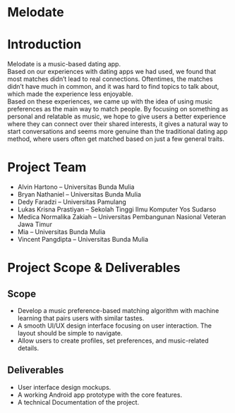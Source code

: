 # Melodate
# Introduction
Melodate is a music-based dating app.  
Based on our experiences with dating apps we had used, we found that most matches didn’t lead to real connections. Oftentimes, the matches didn’t have much in common, and it was hard to find topics to talk about, which made the experience less enjoyable.  
Based on these experiences, we came up with the idea of using music preferences as the main way to match people. By focusing on something as personal and relatable as music, we hope to give users a better experience where they can connect over their shared interests, it gives a natural way to start conversations and seems more genuine than the traditional dating app method, where users often get matched based on just a few general traits.

# Project Team
- Alvin Hartono – Universitas Bunda Mulia
- Bryan Nathaniel – Universitas Bunda Mulia
- Dedy Faradzi – Universitas Pamulang
- Lukas Krisna Prastiyan – Sekolah Tinggi Ilmu Komputer Yos Sudarso
- Medica Normalika Zakiah – Universitas Pembangunan Nasional Veteran Jawa Timur
- Mia – Universitas Bunda Mulia
- Vincent Pangdipta – Universitas Bunda Mulia

# Project Scope & Deliverables
## Scope
- Develop a music preference-based matching algorithm with machine learning that pairs users with similar tastes.
- A smooth UI/UX design interface focusing on user interaction. The layout should be simple to navigate.
- Allow users to create profiles, set preferences, and music-related details.
## Deliverables
- User interface design mockups.
- A working Android app prototype with the core features.
- A technical Documentation of the project.


